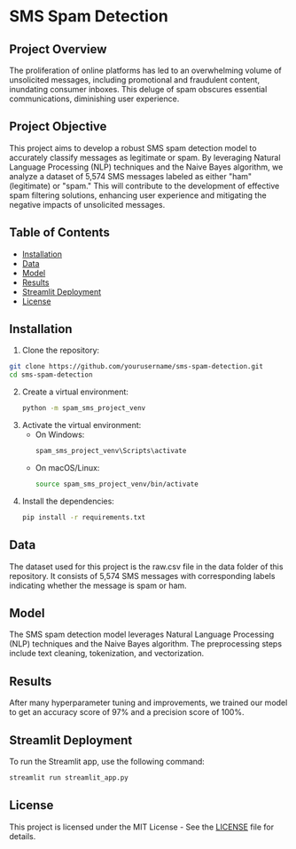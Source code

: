 # SMS Spam Detection

## Project Overview
The proliferation of online platforms has led to an overwhelming volume of unsolicited messages, including promotional and fraudulent content, inundating consumer inboxes. This deluge of spam obscures essential communications, diminishing user experience.

## Project Objective
This project aims to develop a robust SMS spam detection model to accurately classify messages as legitimate or spam. By leveraging Natural Language Processing (NLP) techniques and the Naive Bayes algorithm, we analyze a dataset of 5,574 SMS messages labeled as either "ham" (legitimate) or "spam." This will contribute to the development of effective spam filtering solutions, enhancing user experience and mitigating the negative impacts of unsolicited messages.

## Table of Contents
- [Installation](#installation)
- [Data](#data)
- [Model](#model)
- [Results](#results)
- [Streamlit Deployment](#streamlit-deployment)
- [License](#license)

## Installation
1. Clone the repository:
```bash
git clone https://github.com/yourusername/sms-spam-detection.git
cd sms-spam-detection
```
2. Create a virtual environment:
    ```bash
    python -m spam_sms_project_venv
    ```
3. Activate the virtual environment:
    - On Windows:
        ```bash
        spam_sms_project_venv\Scripts\activate
        ```
    - On macOS/Linux:
        ```bash
        source spam_sms_project_venv/bin/activate
        ```
4. Install the dependencies:
    ```bash
    pip install -r requirements.txt
    ```
## Data
The dataset used for this project is the raw.csv file in the data folder of this repository. It consists of 5,574 SMS messages with corresponding labels indicating whether the message is spam or ham.

## Model

The SMS spam detection model leverages Natural Language Processing (NLP) techniques and the Naive Bayes algorithm. The preprocessing steps include text cleaning, tokenization, and vectorization.

## Results

After many hyperparameter tuning and improvements, we trained our model to get an accuracy score of 97% and a precision score of 100%.

## Streamlit Deployment

To run the Streamlit app, use the following command:
```bash
streamlit run streamlit_app.py
```


## License

This project is licensed under the MIT License - See the [LICENSE](LICENSE) file for details.
